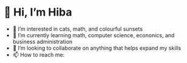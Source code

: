 

#  👋 **Hi, I’m Hiba**


- 👀 I’m interested in cats, math, and colourful sunsets
- 🌱 I’m currently learning math, computer science, econonics, and business administration
- 💞️ I’m looking to collaborate on anything that helps expand my skills 
- 📫 How to reach me:















<!---
HibaFatimaA/HibaFatimaA is a ✨ special ✨ repository because its `README.md` (this file) appears on your GitHub profile.
You can click the Preview link to take a look at your changes.
--->
